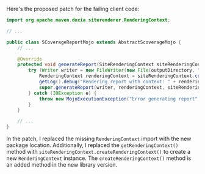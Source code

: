 Here's the proposed patch for the failing client code:

```java
import org.apache.maven.doxia.siterenderer.RenderingContext;

// ...

public class SCoverageReportMojo extends AbstractScoverageMojo {
    // ...

    @Override
    protected void generateReport(SiteRenderingContext siteRenderingContext, File outputDirectory) throws MojoExecutionException {
        try (Writer writer = new FileWriter(new File(outputDirectory, "coverage.html"))) {
            RenderingContext renderingContext = siteRenderingContext.createRenderingContext();
            getLog().debug("Rendering report with context: " + renderingContext);
            super.generateReport(writer, renderingContext, siteRenderingContext);
        } catch (IOException e) {
            throw new MojoExecutionException("Error generating report", e);
        }
    }

    // ...
}
```

In the patch, I replaced the missing `RenderingContext` import with the new package location. Additionally, I replaced the `getRenderingContext()` method with `siteRenderingContext.createRenderingContext()` to create a new `RenderingContext` instance. The `createRenderingContext()` method is an added method in the new library version.